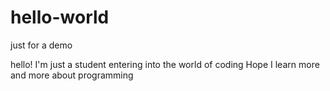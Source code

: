 # hello-world
just for a demo

hello! I'm just a student entering into the world of coding
Hope I learn more and more about programming
